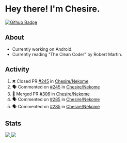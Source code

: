 # Hey there! I'm Chesire.

[![Github Badge](https://img.shields.io/badge/-Github-000?style=flat-square&logo=Github&logoColor=white&link=https://github.com/chesire)](https://github.com/chesire)

## About
<!-- Uses https://github.com/Chesire/natemoo-re -->
* Currently working on Android.
* Currently reading "The Clean Coder" by Robert Martin.
<!--
* Currently listening to: 
<a href="https://natemoo-re-iirbxe7wf.vercel.app/now-playing?open">
    <img src="https://natemoo-re-iirbxe7wf.vercel.app/now-playing" width="256" height="64" alt="Now Playing">
</a>  
-->

## Activity
<!-- Uses https://github.com/jamesgeorge007/github-activity-readme -->
<!--START_SECTION:activity-->
1. ❌ Closed PR [#245](https://github.com//Chesire/Nekome/pull/245) in [Chesire/Nekome](https://github.com//Chesire/Nekome)
2. 🗣 Commented on [#245](https://github.com//Chesire/Nekome/issues/245) in [Chesire/Nekome](https://github.com//Chesire/Nekome)
3. 🎉 Merged PR [#306](https://github.com//Chesire/Nekome/pull/306) in [Chesire/Nekome](https://github.com//Chesire/Nekome)
4. 🗣 Commented on [#285](https://github.com//Chesire/Nekome/issues/285) in [Chesire/Nekome](https://github.com//Chesire/Nekome)
5. 🗣 Commented on [#285](https://github.com//Chesire/Nekome/issues/285) in [Chesire/Nekome](https://github.com//Chesire/Nekome)
<!--END_SECTION:activity-->

## Stats
<a href="https://github-readme-stats.vercel.app/api/top-langs/?username=chesire&theme=tokyonight">
    <img src="https://github-readme-stats.vercel.app/api/top-langs/?username=chesire&layout=compact&theme=tokyonight" >
</a>
<a href="https://github-readme-stats.vercel.app/api?username=chesire&show_icons=true&theme=tokyonight">
    <img src="https://github-readme-stats.vercel.app/api?username=chesire&show_icons=true&theme=tokyonight" >
</a>  
